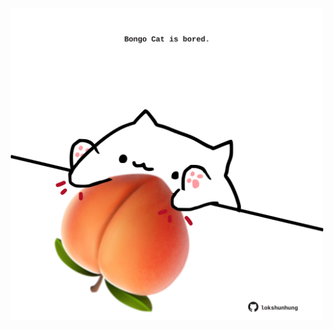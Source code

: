 <!-- built at 14/12/2023, 23:00:52 UTC -->
<p align="center">
  <img width="500" height="500" src="./ReadmeImage.svg">
</p>
